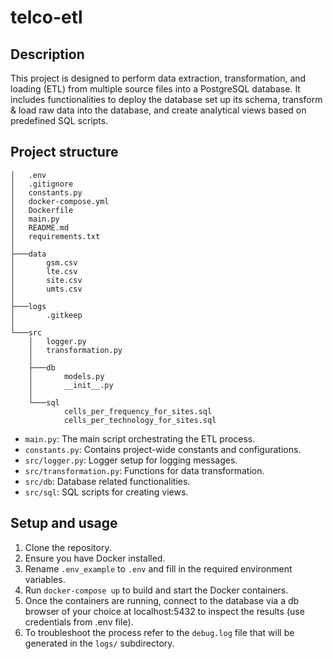 # telco-etl

## Description
This project is designed to perform data extraction, transformation, and loading (ETL) from multiple source files into a PostgreSQL database. It includes functionalities to deploy the database set up its schema, transform & load raw data into the database, and create analytical views based on predefined SQL scripts.

## Project structure
```
│   .env                
│   .gitignore
│   constants.py
│   docker-compose.yml
│   Dockerfile
│   main.py
│   README.md
│   requirements.txt
│           
├───data
│       gsm.csv
│       lte.csv
│       site.csv
│       umts.csv
│       
├───logs
│       .gitkeep
│       
└───src
    │   logger.py
    │   transformation.py
    │   
    ├───db
    │       models.py
    │       __init__.py
    │       
    └───sql
            cells_per_frequency_for_sites.sql
            cells_per_technology_for_sites.sql
```

- `main.py`: The main script orchestrating the ETL process.
- `constants.py`: Contains project-wide constants and configurations.
- `src/logger.py`: Logger setup for logging messages.
- `src/transformation.py`: Functions for data transformation.
- `src/db`: Database related functionalities.
- `src/sql`: SQL scripts for creating views.

## Setup and usage
1. Clone the repository.
2. Ensure you have Docker installed.
3. Rename `.env_example` to `.env` and fill in the required environment variables.
4. Run `docker-compose up` to build and start the Docker containers.
5. Once the containers are running, connect to the database via a db browser of your choice at localhost:5432 to inspect the results (use credentials from .env file).
6. To troubleshoot the process refer to the `debug.log` file that will be generated in the `logs/` subdirectory.